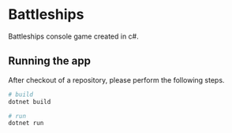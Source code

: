 # Battleships

Battleships console game created in c#.

## Running the app
After checkout of a repository, please perform the following steps.

```python
# build
dotnet build

# run
dotnet run 
